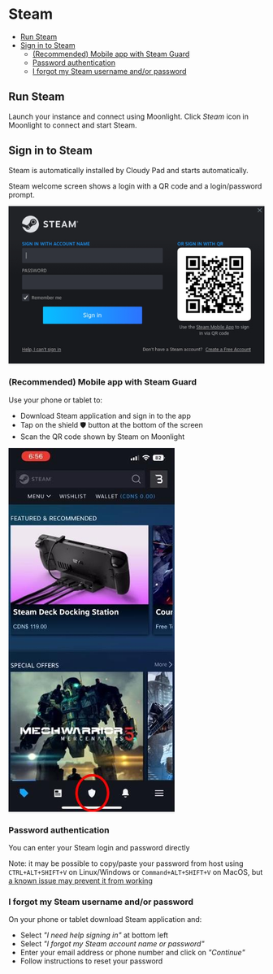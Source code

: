 # Steam

- [Run Steam](#run-steam)
- [Sign in to Steam](#sign-in-to-steam)
  - [(Recommended) Mobile app with Steam Guard](#recommended-mobile-app-with-steam-guard)
  - [Password authentication](#password-authentication)
  - [I forgot my Steam username and/or password](#i-forgot-my-steam-username-andor-password)

## Run Steam

Launch your instance and connect using Moonlight. Click _Steam_ icon in Moonlight to connect and start Steam. 

## Sign in to Steam

Steam is automatically installed by Cloudy Pad and starts automatically.

Steam welcome screen shows a login with a QR code and a login/password prompt. 

![](../assets/steam-login.png)

### (Recommended) Mobile app with Steam Guard

Use your phone or tablet to:
- Download Steam application and sign in to the app
- Tap on the shield 🛡️ button at the bottom of the screen
- Scan the QR code shown by Steam on Moonlight

![](../assets/steam-app.jpg)

### Password authentication

You can enter your Steam login and password directly

Note: it may be possible to copy/paste your password from host using `CTRL+ALT+SHIFT+V` on Linux/Windows or `Command+ALT+SHIFT+V` on MacOS, but [a known issue may prevent it from working](https://github.com/moonlight-stream/moonlight-qt/issues/1553)

### I forgot my Steam username and/or password

On your phone or tablet download Steam application and:
 
- Select _"I need help signing in"_ at bottom left
- Select _"I forgot my Steam account name or password"_
- Enter your email address or phone number and click on _"Continue"_
- Follow instructions to reset your password